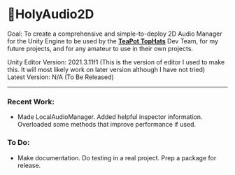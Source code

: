 # 🍑HolyAudio2D
Goal: To create a comprehensive and simple-to-deploy 2D Audio Manager for the Unity Engine to be used by the <a href="https://github.com/TeaPot-TopHats"><strong>TeaPot TopHats</strong></a> Dev Team, for my future projects, and for any amateur to use in their own projects.  

Unity Editor Version: 2021.3.11f1 (This is the version of editor I used to make this. It will most likely work on later version although I have not tried)  
Latest Version: N/A (To Be Released)

---
### Recent Work: 
- Made LocalAudioManager. Added helpful inspector information. Overloaded some methods that improve performance if used.
### To Do: 
- Make documentation. Do testing in a real project. Prep a package for release.
